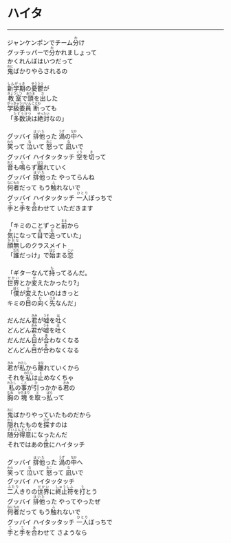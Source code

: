 # ハイタ
---
<lyric>
ジャンケンポンでチーム<ruby>分<rt>わ</rt></ruby>け<br/>
グッチッパーで<ruby>分<rt>わ</rt></ruby>かれましょって<br/>
かくれんぼはいつだって<br/>
<ruby>鬼<rt>おに</rt></ruby>ばかりやらされるの<br/>
<br/>
<ruby>新学期<rt>しんがっき</rt></ruby>の<ruby>憂鬱<rt>ゆううつ</rt></ruby>が<br/>
<ruby>教室<rt>きょうしつ</rt></ruby>で<ruby>頭<rt>あたま</rt></ruby>を<ruby>出<rt>だ</rt></ruby>した<br/>
<ruby>学級委員<rt>がっきゅういいん</rt></ruby> <ruby>断<rt>ことわ</rt></ruby>っても<br/>
「<ruby>多数決<rt>たすうけつ</rt></ruby>は<ruby>絶対<rt>ぜったい</rt></ruby>なの」<br/>
<br/>
グッバイ <ruby>排他<rt>はいた</rt></ruby>った <ruby>渦<rt>うず</rt></ruby>の<ruby>中<rt>なか</rt></ruby>へ<br/>
<ruby>笑<rt>わら</rt></ruby>って <ruby>泣<rt>な</rt></ruby>いて <ruby>怒<rt>おこ</rt></ruby>って <ruby>凪<rt>な</rt></ruby>いで<br/>
グッバイ ハイタッタッチ <ruby>空<rt>くう</rt></ruby>を<ruby>切<rt>き</rt></ruby>って<br/>
<ruby>音<rt>おと</rt></ruby>も<ruby>鳴<rt>な</rt></ruby>らず<ruby>離<rt>はな</rt></ruby>れていく<br/>
グッバイ <ruby>排他<rt>はいた</rt></ruby>った やってらんね<br/>
<ruby>何者<rt>なにもの</rt></ruby>だって もう<ruby>触<rt>ふ</rt></ruby>れないで<br/>
グッバイ ハイタッタッチ <ruby>一人<rt>ひとり</rt></ruby>ぼっちで<br/>
<ruby>手<rt>て</rt></ruby>と<ruby>手<rt>て</rt></ruby>を<ruby>合<rt>あ</rt></ruby>わせて いただきます<br/>
<br/>
「キミのことずっと<ruby>前<rt>まえ</rt></ruby>から<br/>
<ruby>気<rt>き</rt></ruby>になって<ruby>目<rt>め</rt></ruby>で<ruby>追<rt>お</rt></ruby>っていた」<br/>
<ruby>顔無<rt>かおな</rt></ruby>しのクラスメイト<br/>
「<ruby>誰<rt>だれ</rt></ruby>だっけ」で<ruby>始<rt>はじ</rt></ruby>まる<ruby>恋<rt>こい</rt></ruby><br/>
<br/>
「ギターなんて<ruby>持<rt>も</rt></ruby>ってるんだ。<br/>
<ruby>世界<rt>せかい</rt></ruby>とか<ruby>変<rt>か</rt></ruby>えたかったり?」<br/>
「<ruby>僕<rt>ぼく</rt></ruby>が<ruby>変<rt>か</rt></ruby>えたいのはきっと<br/>
キミの<ruby>目<rt>め</rt></ruby>の<ruby>向<rt>む</rt></ruby>く<ruby>先<rt>さき</rt></ruby>なんだ」<br/>
<br/>
だんだん<ruby>君<rt>きみ</rt></ruby>が<ruby>嘘<rt>うそ</rt></ruby>を<ruby>吐<rt>は</rt></ruby>く<br/>
どんどん<ruby>君<rt>きみ</rt></ruby>が<ruby>嘘<rt>うそ</rt></ruby>を<ruby>吐<rt>は</rt></ruby>く<br/>
だんだん<ruby>目<rt>め</rt></ruby>が<ruby>合<rt>あ</rt></ruby>わなくなる<br/>
どんどん<ruby>目<rt>め</rt></ruby>が<ruby>合<rt>あ</rt></ruby>わなくなる<br/>
<br/>
<ruby>君<rt>きみ</rt></ruby>が<ruby>私<rt>わたし</rt></ruby>から<ruby>離<rt>はな</rt></ruby>れていくから<br/>
それを<ruby>私<rt>わたし</rt></ruby>は<ruby>止<rt>と</rt></ruby>めなくちゃ<br/>
<ruby>私<rt>わたし</rt></ruby>の<ruby>事<rt>こと</rt></ruby>が<ruby>引<rt>ひ</rt></ruby>っかかる<ruby>君<rt>きみ</rt></ruby>の<br/>
<ruby>胸<rt>むね</rt></ruby>の<ruby>塊<rt>かたまり</rt></ruby>を<ruby>取<rt>と</rt></ruby>っ<ruby>払<rt>ぱら</rt></ruby>って<br/>
<br/>
<ruby>鬼<rt>おに</rt></ruby>ばかりやっていたものだから<br/>
<ruby>隠<rt>かく</rt></ruby>れたものを<ruby>探<rt>さが</rt></ruby>すのは<br/>
<ruby>随分得意<rt>ずいぶんとくい</rt></ruby>になったんだ<br/>
それではあの<ruby>世<rt>よ</rt></ruby>にハイタッチ<br/>
<br/>
グッバイ <ruby>排他<rt>はいた</rt></ruby>った <ruby>渦<rt>うず</rt></ruby>の<ruby>中<rt>なか</rt></ruby>へ<br/>
<ruby>笑<rt>わら</rt></ruby>って <ruby>泣<rt>な</rt></ruby>いて <ruby>怒<rt>おこ</rt></ruby>って <ruby>凪<rt>な</rt></ruby>いで<br/>
グッバイ ハイタッタッチ<br/>
<ruby>二人<rt>ふたり</rt></ruby>きりの<ruby>世界<rt>せかい</rt></ruby>に<ruby>終止符<rt>しゅうしふ</rt></ruby>を<ruby>打<rt>う</rt></ruby>とう<br/>
グッバイ <ruby>排他<rt>はいた</rt></ruby>った やってやったぜ<br/>
<ruby>何者<rt>なにもの</rt></ruby>だって もう<ruby>触<rt>ふ</rt></ruby>れないで<br/>
グッバイ ハイタッタッチ <ruby>一人<rt>ひとり</rt></ruby>ぼっちで<br/>
<ruby>手<rt>て</rt></ruby>と<ruby>手<rt>て</rt></ruby>を<ruby>合<rt>あ</rt></ruby>わせて さようなら<br/>
<br/>
</lyric>
